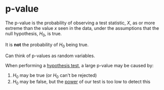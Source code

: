 # p-value

The p-value is the probability of observing a test statistic, $X$, as or more
extreme than the value $x$ seen in the data, under the assumptions that the null
hypothesis, $H_0$, is true.

It is **not** the probability of $H_0$ being true.

Can think of p-values as random variables.

When performing a [hypothesis test](202210150928), a large p-value may be caused
by:
1. $H_0$ may be true (or $H_0$ can't be rejected)
1. $H_0$ may be false, but the [power](202210151142) of our test is too low to
   detect this
